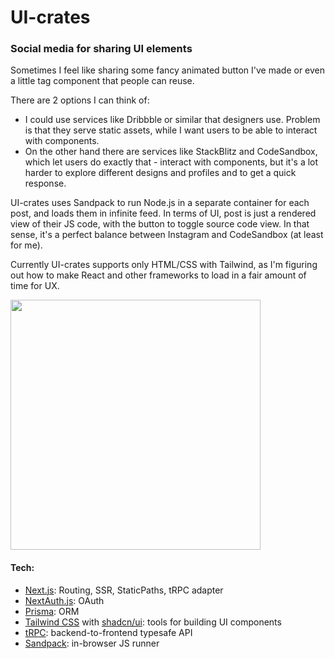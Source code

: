 # UI-crates

### Social media for sharing UI elements

Sometimes I feel like sharing some fancy animated button I've made or even a little tag component that people can reuse. 

There are 2 options I can think of:
- I could use services like Dribbble or similar that designers use. Problem is that they serve static assets, while I want users to be able to interact with components.
- On the other hand there are services like StackBlitz and CodeSandbox, which let users do exactly that - interact with components, but it's a lot harder to explore different designs and profiles and to get a quick response.

UI-crates uses Sandpack to run Node.js in a separate container for each post, and loads them in infinite feed. In terms of UI, post is just a rendered view of their JS code, with the button to toggle source code view. In that sense, it's a perfect balance between Instagram and CodeSandbox (at least for me).

Currently UI-crates supports only HTML/CSS with Tailwind, as I'm figuring out how to make React and other frameworks to load in a fair amount of time for UX.

<img src="https://github.com/kshyr/ui-crates/assets/60661103/050d3af4-c1ab-4094-b9ac-29fd14199dbd" style="width:400px;height:400px;"/>

#### Tech:
- [Next.js](https://nextjs.org): Routing, SSR, StaticPaths, tRPC adapter
- [NextAuth.js](https://next-auth.js.org): OAuth
- [Prisma](https://prisma.io): ORM
- [Tailwind CSS](https://tailwindcss.com) with [shadcn/ui](https://github.com/shadcn/ui): tools for building UI components
- [tRPC](https://trpc.io): backend-to-frontend typesafe API
- [Sandpack](https://sandpack.codesandbox.io/): in-browser JS runner
